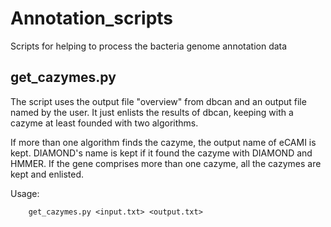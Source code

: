 # Annotation_scripts
Scripts for helping to process the bacteria genome annotation data
## get_cazymes.py
The script uses the output file "overview" from dbcan and an output file named by the user.
It just enlists the results of dbcan, keeping with a cazyme at least founded with two algorithms.

If more than one algorithm finds the cazyme, the output name of eCAMI is kept.
DIAMOND's name is kept if it found the cazyme with DIAMOND and HMMER.
If the gene comprises more than one cazyme, all the cazymes are kept and enlisted.

Usage:

        get_cazymes.py <input.txt> <output.txt>
